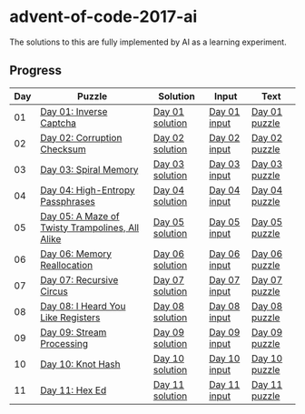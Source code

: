 # advent-of-code-2017-ai
The solutions to this are fully implemented by AI as a learning experiment.

## Progress

| Day | Puzzle                                               | Solution                                       | Input                                        | Text                                         |
|-----|------------------------------------------------------|------------------------------------------------|----------------------------------------------|----------------------------------------------|
| 01  | [Day 01: Inverse Captcha](https://adventofcode.com/2017/day/1) | [Day 01 solution](src/solutions/day01/mod.rs) | [Day 01 input](src/solutions/day01/input.txt) | [Day 01 puzzle](src/solutions/day01/puzzle.txt) |
| 02  | [Day 02: Corruption Checksum](https://adventofcode.com/2017/day/2) | [Day 02 solution](src/solutions/day02/mod.rs) | [Day 02 input](src/solutions/day02/input.txt) | [Day 02 puzzle](src/solutions/day02/puzzle.txt) |
| 03  | [Day 03: Spiral Memory](https://adventofcode.com/2017/day/3) | [Day 03 solution](src/solutions/day03/mod.rs) | [Day 03 input](src/solutions/day03/input.txt) | [Day 03 puzzle](src/solutions/day03/puzzle.txt) |
| 04  | [Day 04: High-Entropy Passphrases](https://adventofcode.com/2017/day/4) | [Day 04 solution](src/solutions/day04/mod.rs) | [Day 04 input](src/solutions/day04/input.txt) | [Day 04 puzzle](src/solutions/day04/puzzle.txt) |
| 05  | [Day 05: A Maze of Twisty Trampolines, All Alike](https://adventofcode.com/2017/day/5) | [Day 05 solution](src/solutions/day05/mod.rs) | [Day 05 input](src/solutions/day05/input.txt) | [Day 05 puzzle](src/solutions/day05/puzzle.txt) |
| 06  | [Day 06: Memory Reallocation](https://adventofcode.com/2017/day/6) | [Day 06 solution](src/solutions/day06/mod.rs) | [Day 06 input](src/solutions/day06/input.txt) | [Day 06 puzzle](src/solutions/day06/puzzle.txt) |
| 07  | [Day 07: Recursive Circus](https://adventofcode.com/2017/day/7) | [Day 07 solution](src/solutions/day07/mod.rs) | [Day 07 input](src/solutions/day07/input.txt) | [Day 07 puzzle](src/solutions/day07/puzzle.txt) |
| 08  | [Day 08: I Heard You Like Registers](https://adventofcode.com/2017/day/8) | [Day 08 solution](src/solutions/day08/mod.rs) | [Day 08 input](src/solutions/day08/input.txt) | [Day 08 puzzle](src/solutions/day08/puzzle.txt) |
| 09  | [Day 09: Stream Processing](https://adventofcode.com/2017/day/9) | [Day 09 solution](src/solutions/day09/mod.rs) | [Day 09 input](src/solutions/day09/input.txt) | [Day 09 puzzle](src/solutions/day09/puzzle.txt) |
| 10  | [Day 10: Knot Hash](https://adventofcode.com/2017/day/10) | [Day 10 solution](src/solutions/day10/mod.rs) | [Day 10 input](src/solutions/day10/input.txt) | [Day 10 puzzle](src/solutions/day10/puzzle.txt) |
| 11  | [Day 11: Hex Ed](https://adventofcode.com/2017/day/11) | [Day 11 solution](src/solutions/day11/mod.rs) | [Day 11 input](src/solutions/day11/input.txt) | [Day 11 puzzle](src/solutions/day11/puzzle.txt) |
